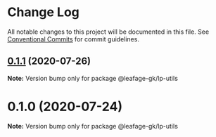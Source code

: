 # Change Log

All notable changes to this project will be documented in this file.
See [Conventional Commits](https://conventionalcommits.org) for commit guidelines.

## [0.1.1](https://github.com/leafage-gk/leafage-libs/compare/@leafage-gk/lp-utils@0.1.0...@leafage-gk/lp-utils@0.1.1) (2020-07-26)

**Note:** Version bump only for package @leafage-gk/lp-utils

# 0.1.0 (2020-07-24)

**Note:** Version bump only for package @leafage-gk/lp-utils
